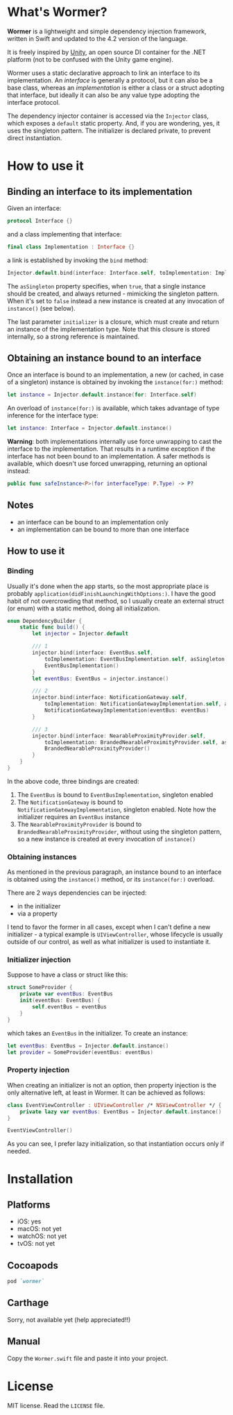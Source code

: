 # What's Wormer?
**Wormer** is a lightweight and simple dependency injection framework, written in Swift and updated to the 4.2 version of the language.

It is freely inspired by [Unity](https://github.com/unitycontainer/unity), an open source DI container for the .NET platform (not to be confused with the Unity game engine).

Wormer uses a static declarative approach to link an interface to its implementation. An _interface_ is generally a protocol, but it can also be a base class, whereas an _implementation_ is either a class or a struct adopting that interface, but ideally it can also be any value type adopting the interface protocol.

The dependency injector container is accessed via the `Injector` class, which exposes a `default` static property. And, if you are wondering, yes, it uses the singleton pattern. The initializer is declared private, to prevent direct instantiation.

# How to use it
## Binding an interface to its implementation

Given an interface:

```swift
protocol Interface {}
```

and a class implementing that interface:

```swift
final class Implementation : Interface {}
```

a link is established by invoking the `bind` method:

```swift
Injector.default.bind(interface: Interface.self, toImplementation: Implementation.self, asSingleton: false, initializer: { Implementation() })
```

The `asSingleton` property specifies, when `true`, that a single instance should be created, and always returned - mimicking the singleton pattern. When it's set to `false` instead a new instance is created at any invocation of `instance()` (see below).

The last parameter `initializer` is a closure, which must create and return an instance of the implementation type. Note that this closure is stored internally, so a strong reference is maintained.

## Obtaining an instance bound to an interface

Once an interface is bound to an implementation, a new (or cached, in case of a singleton) instance is obtained by invoking the `instance(for:)` method:

```swift
let instance = Injector.default.instance(for: Interface.self)
```

An overload of `instance(for:)` is available, which takes advantage of type inference for the interface type:

```swift
let instance: Interface = Injector.default.instance()
```

**Warning**: both implementations internally use force unwrapping to cast the interface to the implementation. That results in a runtime exception if the interface has not been bound to an implementation. A safer methods is available, which doesn't use forced unwrapping,  returning an optional instead:

```swift
public func safeInstance<P>(for interfaceType: P.Type) -> P?
```

## Notes

- an interface can be bound to an implementation only
- an implementation can be bound to more than one interface

## How to use it
### Binding
Usually it's done when the app starts, so the most appropriate place is probably `application(didFinishLaunchingWithOptions:)`. I have the good habit of not overcrowding that method, so I usually create an external struct (or enum) with a static method, doing all initialization.

```swift
enum DependencyBuilder {
	static func build() {
		let injector = Injector.default

		/// 1
		injector.bind(interface: EventBus.self,
			toImplementation: EventBusImplementation.self, asSingleton: true) {
			EventBusImplementation()
		}
		let eventBus: EventBus = injector.instance()

		/// 2
		injector.bind(interface: NotificationGateway.self,
			toImplementation: NotificationGatewayImplementation.self, asSingleton: true) {
			NotificationGatewayImplementation(eventBus: eventBus)
		}

		/// 3
		injector.bind(interface: NearableProximityProvider.self,
			toImplementation: BrandedNearableProximityProvider.self, asSingleton: false) {
			BrandedNearableProximityProvider()
		}
	}
}
```

In the above code, three bindings are created:

1. The `EventBus` is bound to `EventBusImplementation`, singleton enabled
2. The `NotificationGateway` is bound to `NotificationGatewayImplementation`, singleton enabled. Note how the initializer requires an `EventBus` instance
3. The `NearableProximityProvider` is bound to `BrandedNearableProximityProvider`, without using the singleton pattern, so a new instance is created at every invocation of `instance()`

### Obtaining instances
As mentioned in the previous paragraph, an instance bound to an interface is obtained using the `instance()` method, or its `instance(for:)` overload.

There are 2 ways dependencies can be injected:

- in the initializer
- via a property

I tend to favor the former in all cases, except when I can't define a new initializer - a typical example is `UIViewController`, whose lifecycle is usually outside of our control, as well as what initializer is used to instantiate it.

### Initializer injection
Suppose to have a class or struct like this:

```swift
struct SomeProvider {
	private var eventBus: EventBus
	init(eventBus: EventBus) {
		self.eventBus = eventBus
	}
}
```

which takes an `EventBus` in the initializer. To create an instance:

```swift
let eventBus: EventBus = Injector.default.instance()
let provider = SomeProvider(eventBus: eventBus)
```

### Property injection
When creating an initializer is not an option, then property injection is the only alternative left, at least in Wormer.
It can be achieved as follows:

```swift
class EventViewController : UIViewController /* NSViewController */ {
	private lazy var eventBus: EventBus = Injector.default.instance()
}

EventViewController()
```

As you can see, I prefer lazy initialization, so that instantiation occurs only if needed.

# Installation
## Platforms
- iOS: yes
- macOS: not yet
- watchOS: not yet
- tvOS: not yet

## Cocoapods
```ruby
pod `wormer`
```

## Carthage
Sorry, not available yet (help appreciated!!)

## Manual
Copy the `Wormer.swift` file and paste it into your project.

# License
MIT license. Read the `LICENSE` file.

